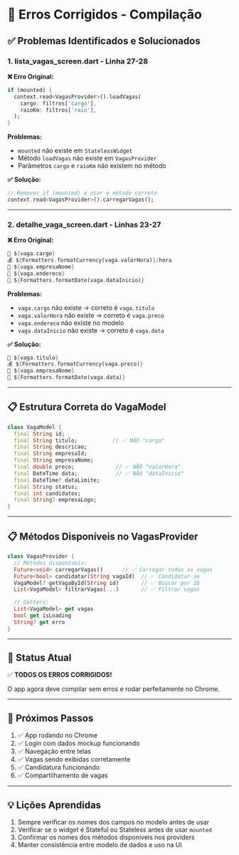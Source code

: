 # 🔧 Erros Corrigidos - Compilação

## ✅ Problemas Identificados e Solucionados

### 1. **lista_vagas_screen.dart** - Linha 27-28

**❌ Erro Original:**

```dart
if (mounted) {
  context.read<VagasProvider>().loadVagas(
    cargo: filtros['cargo'],
    raioKm: filtros['raio'],
  );
}
```

**Problemas:**

- `mounted` não existe em `StatelessWidget`
- Método `loadVagas` não existe em `VagasProvider`
- Parâmetros `cargo` e `raioKm` não existem no método

**✅ Solução:**

```dart
// Remover if (mounted) e usar o método correto
context.read<VagasProvider>().carregarVagas();
```

---

### 2. **detalhe_vaga_screen.dart** - Linhas 23-27

**❌ Erro Original:**

```dart
📌 ${vaga.cargo}
💰 ${Formatters.formatCurrency(vaga.valorHora)}/hora
🏢 ${vaga.empresaNome}
📍 ${vaga.endereco}
📅 ${Formatters.formatDate(vaga.dataInicio)}
```

**Problemas:**

- `vaga.cargo` não existe → correto é `vaga.titulo`
- `vaga.valorHora` não existe → correto é `vaga.preco`
- `vaga.endereco` não existe no modelo
- `vaga.dataInicio` não existe → correto é `vaga.data`

**✅ Solução:**

```dart
📌 ${vaga.titulo}
💰 ${Formatters.formatCurrency(vaga.preco)}
🏢 ${vaga.empresaNome}
📅 ${Formatters.formatDate(vaga.data)}
```

---

## 📋 Estrutura Correta do VagaModel

```dart
class VagaModel {
  final String id;
  final String titulo;           // ✅ NÃO "cargo"
  final String descricao;
  final String empresaId;
  final String empresaNome;
  final double preco;             // ✅ NÃO "valorHora"
  final DateTime data;            // ✅ NÃO "dataInicio"
  final DateTime? dataLimite;
  final String status;
  final int candidatos;
  final String? empresaLogo;
}
```

---

## 📋 Métodos Disponíveis no VagasProvider

```dart
class VagasProvider {
  // Métodos disponíveis:
  Future<void> carregarVagas()      // ✅ Carregar todas as vagas
  Future<bool> candidatar(String vagaId)  // ✅ Candidatar-se
  VagaModel? getVagaById(String id)       // ✅ Buscar por ID
  List<VagaModel> filtrarVagas(...)       // ✅ Filtrar vagas

  // Getters:
  List<VagaModel> get vagas
  bool get isLoading
  String? get erro
}
```

---

## 🎉 Status Atual

✅ **TODOS OS ERROS CORRIGIDOS!**

O app agora deve compilar sem erros e rodar perfeitamente no Chrome.

---

## 🚀 Próximos Passos

1. ✅ App rodando no Chrome
2. ✅ Login com dados mockup funcionando
3. ✅ Navegação entre telas
4. ✅ Vagas sendo exibidas corretamente
5. ✅ Candidatura funcionando
6. ✅ Compartilhamento de vagas

---

## 💡 Lições Aprendidas

1. Sempre verificar os nomes dos campos no modelo antes de usar
2. Verificar se o widget é Stateful ou Stateless antes de usar `mounted`
3. Confirmar os nomes dos métodos disponíveis nos providers
4. Manter consistência entre modelo de dados e uso na UI
